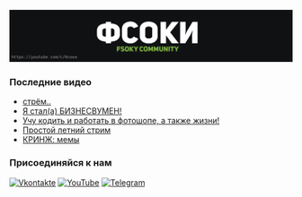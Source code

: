 [![Header](https://github.com/Fsoky/Fsoky/blob/main/assets/header-github.jpg)](https://youtube.com/c/Фсоки)

### Последние видео
<!-- YOUTUBE:START -->
- [стрём..](https://www.youtube.com/watch?v=RghvayZFjIA)
- [Я стал&lpar;а&rpar; БИЗНЕСВУМЕН!](https://www.youtube.com/watch?v=RX8vP-HWscI)
- [Учу кодить и работать в фотошопе, а также жизни!](https://www.youtube.com/watch?v=0xMcYi4Fhw0)
- [Простой летний стрим](https://www.youtube.com/watch?v=d3xFFvEXCEs)
- [КРИНЖ: мемы](https://www.youtube.com/watch?v=u71s43k8n5U)
<!-- YOUTUBE:END -->

### Присоединяйся к нам
[![Vkontakte](https://img.shields.io/badge/Vkontakte-black?style=for-the-badge&logo=VK)](https://vk.com/fsoky)
[![YouTube](https://img.shields.io/badge/YouTube-red?style=for-the-badge&logo=YouTube)](https://youtube.com/c/Фсоки)
[![Telegram](https://img.shields.io/badge/Telegram-blue?style=for-the-badge&logo=Telegram)](https://t.me/fsokycommunity)
